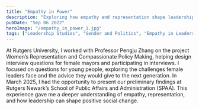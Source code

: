 ```yaml
---
title: "Empathy in Power"
description: "Exploring how empathy and representation shape leadership and social equity through research at Rutgers University. Collaborated on Women’s Representation and Compassionate Policy Making under Professor Pengjun Zhang, designing interview questions for female mayors and presenting findings on gendered leadership and compassionate governance at SPAA."
pubDate: "Sep 06 2022"
heroImage: "/empathy_in_power_1.jpg"
tags: ["Leadership Studies", "Gender and Politics", "Empathy in Leadership", "Social Change", "Youth Perspective in Governance", "Public Speaking"]
---
```

At Rutgers University, I worked with Professor Pengju Zhang on the project Women’s Representation and Compassionate Policy Making, helping design interview questions for female mayors and participating in interviews. I focused on questions for young people, exploring the challenges female leaders face and the advice they would give to the next generation. In March 2025, I had the opportunity to present our preliminary findings at Rutgers Newark’s School of Public Affairs and Administration (SPAA). This experience gave me a deeper understanding of empathy, representation, and how leadership can shape positive social change.
